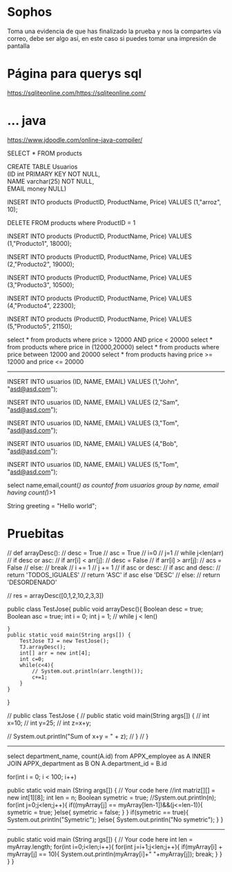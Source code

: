 # Sophos
Toma una evidencia de que has finalizado la prueba y nos la compartes vía correo, debe
ser algo así, en este caso si puedes tomar una impresión de pantalla

# Página para querys sql
https://sqliteonline.com/https://sqliteonline.com/

# ... java 
https://www.jdoodle.com/online-java-compiler/


SELECT * FROM products

CREATE TABLE Usuarios  
   (ID int PRIMARY KEY NOT NULL,  
   NAME varchar(25) NOT NULL,  
   EMAIL money NULL)  

INSERT INTO products (ProductID, ProductName, Price) 
VALUES (1,"arroz", 10);

DELETE FROM products where ProductID = 1

INSERT INTO products (ProductID, ProductName, Price) 
VALUES (1,"Producto1", 18000);

INSERT INTO products (ProductID, ProductName, Price) 
VALUES (2,"Producto2", 19000);


INSERT INTO products (ProductID, ProductName, Price) 
VALUES (3,"Producto3", 10500);


INSERT INTO products (ProductID, ProductName, Price) 
VALUES (4,"Producto4", 22300);


INSERT INTO products (ProductID, ProductName, Price) 
VALUES (5,"Producto5", 21150);


select * from products where price > 12000 AND price  < 20000
select * from products where price in (12000,20000)
select * from products where price between 12000 and 20000
select * from products having price >= 12000 and price <= 20000


--------------
INSERT INTO usuarios (ID, NAME, EMAIL) 
VALUES (1,"John", "asd@asd.com");

INSERT INTO usuarios (ID, NAME, EMAIL) 
VALUES (2,"Sam", "asd@asd.com");

INSERT INTO usuarios (ID, NAME, EMAIL) 
VALUES (3,"Tom", "asd@asd.com");

INSERT INTO usuarios (ID, NAME, EMAIL) 
VALUES (4,"Bob", "asd@asd.com");

INSERT INTO usuarios (ID, NAME, EMAIL) 
VALUES (5,"Tom", "asd@asd.com");

select name,email,count(*) as countof
from usuarios
group by name, email
having count(*)>1

String greeting = "Hello world";
# Pruebitas

// def arrayDesc():
//   desc = True
//   asc = True
//   i=0
//   j=1
//   while j<len(arr)
//     if desc or asc:
//       if arr[i] < arr[j]:
//         desc = False
//       if arr[i] > arr[j]:
//         acs = False
//     else:
//       break
//     i += 1
//     j += 1
//   if asc or desc:
//     if asc and desc:
//       return 'TODOS_IGUALES'
//     return 'ASC' if asc else 'DESC'
//   else:
//      return 'DESORDENADO'
     
// res = arrayDesc([0,1,2,10,2,3,3])
  


public class TestJose{
    public void arrayDesc(){
        Boolean desc = true;
        Boolean asc = true;
        int i = 0;
        int j = 1;
        // while j < len()
        
    }
    public static void main(String args[]) {
        TestJose TJ = new TestJose();
        TJ.arrayDesc();
        int[] arr = new int[4];
        int c=0;
        while(c<4){
            // System.out.println(arr.length());
            c+=1;
        }
    }
    
}

// public class TestJose {
//     public static void main(String args[]) {
//       int x=10;
//       int y=25;
//       int z=x+y;

//       System.out.println("Sum of x+y = " + z);
//     }
// }


---------------------------------------------------------------------------------------
select department_name, count(A.id) from APPX_employee as A
INNER JOIN APPX_department as B
ON A.department_id = B.id


for(int i = 0; i < 100; i++) 


public static void main (String args[]) {
  // Your code here
  //int matriz[][] = new int[1][8];
  int len = n;
  Boolean symetric = true;
  //System.out.println(n);
	for(int j=0;j<len;j++){
		if((myArray[j] == myArray[len-1])&&(j<=len-1)){
			symetric = true;
		}else{
			symetric = false;
		}
	}
  if(symetric == true){
  	System.out.println("Symetric");
  }else{
  	System.out.println("No symetric");
  }
}


-----------------------------
public static void main (String args[]) {
   // Your code here
  int len = myArray.length;
	for(int i=0;i<len;i++){
		for(int j=i+1;j<len;j++){
			if(myArray[i] + myArray[j] == 10){
				System.out.println(myArray[i]+" "+myArray[j]);
			  	break;
			}
		}
	}
}
